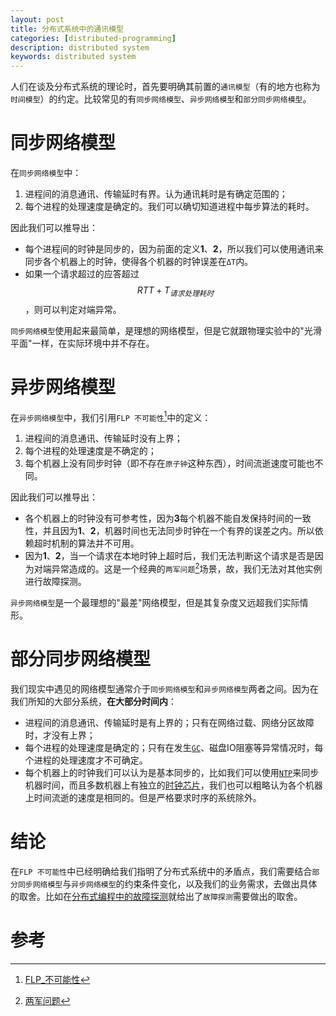 ```yaml
---
layout: post
title: 分布式系统中的通讯模型
categories: [distributed-programming]
description: distributed system
keywords: distributed system
---
```


人们在谈及分布式系统的理论时，首先要明确其前置的`通讯模型`（有的地方也称为`时间模型`）的约定。比较常见的有`同步网络模型`、`异步网络模型`和`部分同步网络模型`。

# 同步网络模型

在`同步网络模型`中：
1. 进程间的消息通讯、传输延时有界。认为通讯耗时是有确定范围的；
2. 每个进程的处理速度是确定的。我们可以确切知道进程中每步算法的耗时。

因此我们可以推导出：
* 每个进程间的时钟是同步的，因为前面的定义**1**、**2**，所以我们可以使用通讯来同步各个机器上的时钟，使得各个机器的时钟误差在`ΔT`内。
* 如果一个请求超过的应答超过$$RTT + T_{请求处理耗时}$$，则可以判定对端异常。

`同步网络模型`使用起来最简单，是理想的网络模型，但是它就跟物理实验中的"光滑平面"一样，在实际环境中并不存在。

# 异步网络模型

在`异步网络模型`中，我们引用`FLP 不可能性`[^2]中的定义：
1. 进程间的消息通讯、传输延时没有上界；
2. 每个进程的处理速度是不确定的；
3. 每个机器上没有同步时钟（即不存在`原子钟`这种东西），时间流逝速度可能也不同。

因此我们可以推导出：
* 各个机器上的时钟没有可参考性，因为**3**每个机器不能自发保持时间的一致性，并且因为**1**、**2**，机器时间也无法同步时钟在一个有界的误差之内。所以依赖超时机制的算法并不可用。
* 因为**1**、**2**，当一个请求在本地时钟上超时后，我们无法判断这个请求是否是因为对端异常造成的。这是一个经典的`两军问题`[^3]场景，故，我们无法对其他实例进行故障探测。

`异步网络模型`是一个最理想的"最差"网络模型，但是其复杂度又远超我们实际情形。

# 部分同步网络模型

我们现实中遇见的网络模型通常介于`同步网络模型`和`异步网络模型`两者之间。因为在我们所知的大部分系统，**在大部分时间内**：
* 进程间的消息通讯、传输延时是有上界的；只有在网络过载、网络分区故障时，才没有上界；
* 每个进程的处理速度是确定的；只有在发生[`GC`](https://en.wikipedia.org/wiki/Garbage_collection_(computer_science))、磁盘IO阻塞等异常情况时，每个进程的处理速度才不可确定。
* 每个机器上的时钟我们可以认为是基本同步的，比如我们可以使用[`NTP`](https://zh.wikipedia.org/zh-hans/網路時間協定)来同步机器时间，而且多数机器上有独立的[时钟芯片](https://zh.wikipedia.org/wiki/實時時鐘)，我们也可以粗略认为各个机器上时间流逝的速度是相同的。但是严格要求时序的系统除外。

# 结论
在`FLP 不可能性`中已经明确给我们指明了分布式系统中的矛盾点，我们需要结合`部分同步网络模型`与`异步网络模型`的约束条件变化，以及我们的业务需求，去做出具体的取舍。比如在[分布式编程中的故障探测](https://lrita.github.io/2017/10/30/failure-detect-in-distributed-programming/)就给出了`故障探测`需要做出的取舍。

# 参考

[^1]: [WHAT_WE_TALK_ABOUT_WHEN_WE_TALK_ABOUT_DISTRIBUTED_SYSTEMS](http://alvaro-videla.com/2015/12/learning-about-distributed-systems.html)
[^2]: [FLP_不可能性](/images/posts/distribution/impossibility-of-distributed-consensus-with-one-faulty-process.pdf)
[^3]: [两军问题](https://baike.baidu.com/item/两军问题/20124353)
